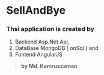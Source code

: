 # SellAndBye
### Thsi application is created by 
1. Backend Asp.Net Api,
2. DataBase MongoDB ( onSql ) and
3. Fontend AngularJS


>**by Md. Kamruzzaman**
